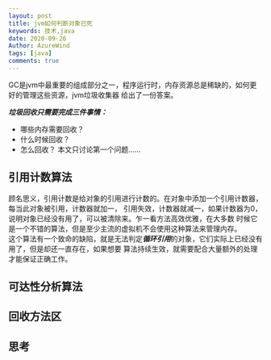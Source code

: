 ```yaml
---
layout: post
title: jvm如何判断对象已死
keywords: 技术,java
date: 2020-09-26
Author: AzureWind
tags: [java]
comments: true
---
```

GC是jvm中最重要的组成部分之一，程序运行时，内存资源总是稀缺的，如何更好的管理这些资源，jvm垃圾收集器
给出了一份答案。  

***垃圾回收只需要完成三件事情：***
- 哪些内存需要回收？
- 什么时候回收？
- 怎么回收？
本文只讨论第一个问题......
<!-- more -->
## 引用计数算法
顾名思义，引用计数是给对象的引用进行计数的。在对象中添加一个引用计数器，每当此对象被引用，计数器就加一，
引用失效，计数器就减一，如果计数器为0，说明对象已经没有用了，可以被清除来。乍一看方法高效优雅，在大多数
时候它是一个不错的算法，但是至少主流的虚拟机不会使用这种算法来管理内存。  
这个算法有一个致命的缺陷，就是无法判定***循环引用***的对象，它们实际上已经没有用了，但是却还一直存在，如果想要
算法持续生效，就需要配合大量额外的处理才能保证正确工作。

## 可达性分析算法


## 回收方法区

## 思考

